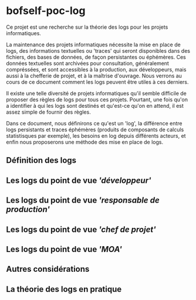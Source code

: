 # bofself-poc-log

Ce projet est une recherche sur la théorie des logs pour les projets informatiques.

La maintenance des projets informatiques nécessite la mise en place de logs, des informations textuelles ou 'traces' qui seront disponibles dans des fichiers, des bases de données, de façon persistantes ou éphémères. Ces données textuelles sont archivées pour consultation, généralement compréssées, et sont accessibles à la production, aux développeurs, mais aussi à la chefferie de projet, et à la maîtrise d'ouvrage. Nous verrons au cours de ce document comment les logs peuvent être utiles à ces derniers. 

Il existe une telle diversité de projets informatiques qu'il semble difficile de proposer des règles de logs pour tous ces projets. Pourtant, une fois qu'on a identifier à qui les logs sont destinés et qu'est-ce qu'on en attend, il est assez simple de fournir des règles.

Dans ce document, nous définirons ce qu'est un 'log', la différence entre logs persistants et traces éphémères (produits de composants de calculs statistisques par exemple), les besoins en log depuis différents acteurs, et enfin nous proposerons une méthode des mise en place de logs.

## Définition des logs

## Les logs du point de vue _'développeur'_

## Les logs du point de vue _'responsable de production'_

## Les logs du point de vue _'chef de projet'_

## Les logs du point de vue _'MOA'_

## Autres considérations

## La théorie des logs en pratique
